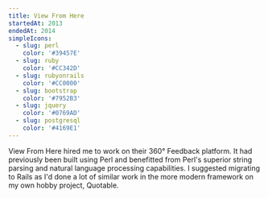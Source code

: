 ```yaml
---
title: View From Here
startedAt: 2013
endedAt: 2014
simpleIcons:
  - slug: perl
    color: '#39457E'
  - slug: ruby
    color: '#CC342D'
  - slug: rubyonrails
    color: '#CC0000'
  - slug: bootstrap
    color: '#7952B3'
  - slug: jquery
    color: '#0769AD'
  - slug: postgresql
    color: '#4169E1'
---
```


View From Here hired me to work on their 360° Feedback platform. It had previously been built using Perl and benefitted from Perl's superior string parsing and natural language processing capabilities. I suggested migrating to Rails as I'd done a lot of similar work in the more modern framework on my own hobby project, Quotable.

<map-view latitude='54.3691' longitude='-3.0759' zoom='13'></map-view>
